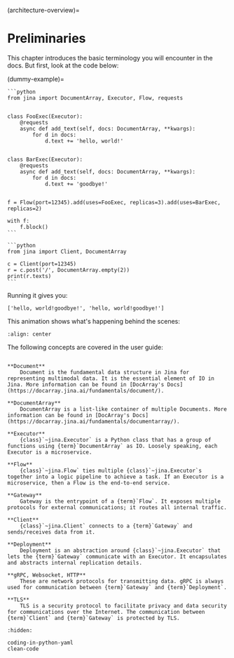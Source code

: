 (architecture-overview)=
# Preliminaries

This chapter introduces the basic terminology you will encounter in the docs. But first, look at the code below:

(dummy-example)=
````{tab} Server
```python
from jina import DocumentArray, Executor, Flow, requests


class FooExec(Executor):
    @requests
    async def add_text(self, docs: DocumentArray, **kwargs):
        for d in docs:
            d.text += 'hello, world!'


class BarExec(Executor):
    @requests
    async def add_text(self, docs: DocumentArray, **kwargs):
        for d in docs:
            d.text += 'goodbye!'


f = Flow(port=12345).add(uses=FooExec, replicas=3).add(uses=BarExec, replicas=2)

with f:
    f.block()
```
````

````{tab} Client
```python
from jina import Client, DocumentArray

c = Client(port=12345)
r = c.post('/', DocumentArray.empty(2))
print(r.texts)
```
````

Running it gives you:

```text
['hello, world!goodbye!', 'hello, world!goodbye!']
```


This animation shows what's happening behind the scenes:


```{figure} arch-overview.svg
:align: center
```


The following concepts are covered in the user guide:

```{glossary}

**Document**
    Document is the fundamental data structure in Jina for representing multimodal data. It is the essential element of IO in Jina. More information can be found in [DocArray's Docs](https://docarray.jina.ai/fundamentals/document/). 

**DocumentArray**
    DocumentArray is a list-like container of multiple Documents. More information can be found in [DocArray's Docs](https://docarray.jina.ai/fundamentals/documentarray/). 
    
**Executor**
    {class}`~jina.Executor` is a Python class that has a group of functions using {term}`DocumentArray` as IO. Loosely speaking, each Executor is a microservice. 

**Flow**
    {class}`~jina.Flow` ties multiple {class}`~jina.Executor`s together into a logic pipeline to achieve a task. If an Executor is a microservice, then a Flow is the end-to-end service. 

**Gateway**
    Gateway is the entrypoint of a {term}`Flow`. It exposes multiple protocols for external communications; it routes all internal traffic.
    
**Client**
    {class}`~jina.Client` connects to a {term}`Gateway` and sends/receives data from it.

**Deployment**
    Deployment is an abstraction around {class}`~jina.Executor` that lets the {term}`Gateway` communicate with an Executor. It encapsulates and abstracts internal replication details.

**gRPC, Websocket, HTTP**
    These are network protocols for transmitting data. gRPC is always used for communication between {term}`Gateway` and {term}`Deployment`.

**TLS**
    TLS is a security protocol to facilitate privacy and data security for communications over the Internet. The communication between {term}`Client` and {term}`Gateway` is protected by TLS.
```

```{toctree}
:hidden:

coding-in-python-yaml
clean-code
```